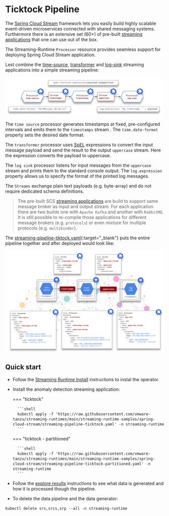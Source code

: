 # Ticktock Pipeline

The [Spring Cloud Stream](https://spring.io/projects/spring-cloud-stream) framework lets you easily build highly scalable event-driven microservices connected with shared messaging systems.
Furthermore there is an extensive set (60+) of pre-built [streaming applications](https://dataflow.spring.io/docs/applications/pre-packaged/#stream-applications) that one can use out of the box. 

The Streaming-Runtime `Processor` resource provides seamless support for deploying Spring Cloud Stream application.

Lest combine the [time-source](https://docs.spring.io/stream-applications/docs/2021.0.1/reference/html/#spring-cloud-stream-modules-time-source), [transformer](https://docs.spring.io/stream-applications/docs/2021.0.1/reference/html/#spring-cloud-stream-modules-transform-processor) and [log-sink](https://docs.spring.io/stream-applications/docs/2021.0.1/reference/html/#spring-cloud-stream-modules-log-sink) streaming applications into a simple streaming pipeline:

![SR SCS Pipeline](./scs-ticktock.svg)

The `time source` processor generates timestamps at fixed, pre-configured intervals and emits them to the `timestamps` stream . 
The `time.date-format` property sets the desired date format.

The `transformer` processor uses [SpEL](https://docs.spring.io/spring-framework/docs/current/reference/html/core.html#expressions) expressions to convert the input message payload and send the result to the output `uppercase` stream. Here the expression converts the payload to uppercase.

The `log sink` processor listens for input messages from the `uppercase` stream and prints them to the standard console output. 
The `log.expression` property allows us to specify the format of the printed log messages.

The `Streams` exchange plain text payloads (e.g. byte-array) and do not require dedicated schema definitions.

> The pre-built SCS [streaming applications](https://dataflow.spring.io/docs/applications/pre-packaged/#stream-applications) are build to support same message broker as input and output stream. 
> For each application there are two builds one with `Apache Kafka` and another with `RabbitMQ`. 
> It is still possible to re-compile those applications for different message brokers (e.g. `protocols`) or even mixture for multiple protocols (e.g. `multibinder`).

The [streaming-pipeline-tiktock.yaml](https://github.com/vmware-tanzu/streaming-runtimes/blob/main/streaming-runtime-samples/spring-cloud-stream/streaming-pipeline-ticktock.yaml){:target="_blank"} puts the entire pipeline together and after deployed would look like:

![SR SCS deployment](./ticktock-deployment.svg)

## Quick start

- Follow the [Streaming Runtime Install](../../install.md) instructions to instal the operator.

- Install the anomaly detection streaming application:

    === "ticktock"

        ```shell
        kubectl apply -f 'https://raw.githubusercontent.com/vmware-tanzu/streaming-runtimes/main/streaming-runtime-samples/spring-cloud-stream/streaming-pipeline-ticktock.yaml' -n streaming-runtime
        ```

    === "ticktock - partitioned"  
 
        ```shell
        kubectl apply -f 'https://raw.githubusercontent.com/vmware-tanzu/streaming-runtimes/main/streaming-runtime-samples/spring-cloud-stream/streaming-pipeline-ticktock-partitioned.yaml' -n streaming-runtime
        ``` 

- Follow the [explore results](../../instructions/#explore-the-results) instructions to see what data is generated and how it is processed though the pipeline. 

- To delete the data pipeline and the data generator:

```shell
kubectl delete srs,srcs,srp --all -n streaming-runtime 
```

